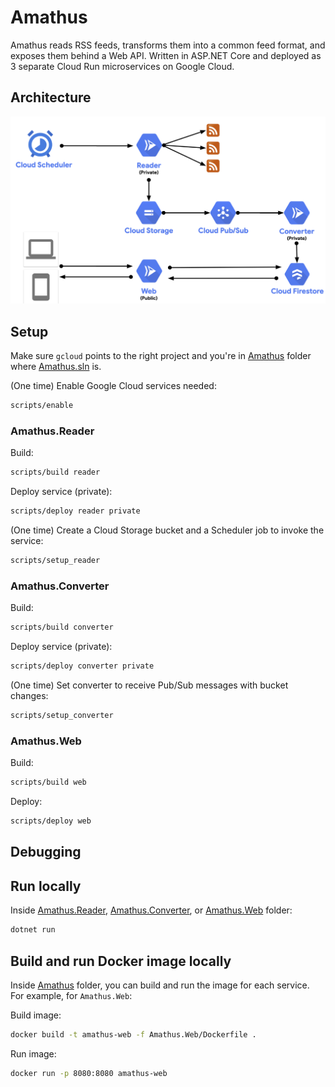 # Amathus

Amathus reads RSS feeds, transforms them into a common feed format, and exposes them behind a Web API. Written in ASP.NET Core and deployed as 3 separate Cloud Run microservices on Google Cloud.

## Architecture

![Archictecture](./Amathus/Shared/architecture.png)

## Setup

Make sure `gcloud` points to the right project and you're in [Amathus](Amathus) folder where [Amathus.sln](Amathus/Amathus.sln) is.

(One time) Enable Google Cloud services needed:

```bash
scripts/enable
```

### Amathus.Reader

Build:

```bash
scripts/build reader
```

Deploy service (private):

```bash
scripts/deploy reader private
```

(One time) Create a Cloud Storage bucket and a Scheduler job to invoke the service:

```bash
scripts/setup_reader
```

### Amathus.Converter

Build:

```bash
scripts/build converter
```

Deploy service (private):

```bash
scripts/deploy converter private
```

(One time) Set converter to receive Pub/Sub messages with bucket changes:

```bash
scripts/setup_converter
```

### Amathus.Web

Build:

```bash
scripts/build web
```

Deploy:

```bash
scripts/deploy web
```

## Debugging

## Run locally

Inside [Amathus.Reader](Amathus/Amathus.Reader), [Amathus.Converter](Amathus/Amathus.Converter), or [Amathus.Web](Amathus/Amathus.Web) folder:

```bash
dotnet run
```

## Build and run Docker image locally

Inside [Amathus](Amathus) folder, you can build and run the image for each service. For example, for `Amathus.Web`:

Build image:

```bash
docker build -t amathus-web -f Amathus.Web/Dockerfile .
```

Run image:

```bash
docker run -p 8080:8080 amathus-web
```
